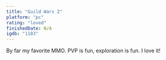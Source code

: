 ```yaml
---
title: "Guild Wars 2"
platform: "pc"
rating: "loved"
finishedDate: N/A
igdb: "1183"
---
```


By far my favorite MMO. PVP is fun, exploration is fun. I love it!
